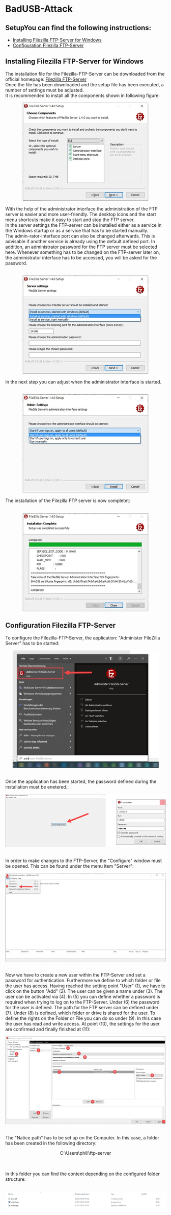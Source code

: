 # BadUSB-Attack

## SetupYou can find the following instructions:
- [Installing Filezilla FTP-Server for Windows](#installing-filezilla-ftp-server-for-windows)
- [Configuration Filezilla FTP-Server](#configuration-filezilla-ftp-server)

## Installing Filezilla FTP-Server for Windows
The installation file for the Filezilla-FTP-Server can be downloaded from the official homepage:
[Filezilla FTP-Server](https://filezilla-project.org/download.php?type=server)
<br>
Once the file has been downloaded and the setup file has been executed, a number of settings must be adjusted. <br>
It is recommended to install all the components shown in following figure:
<p align="center">
  <img src="./img4readme/installFilezillaFtpServer_1.jpg" alt=installFilezillaFtpServer_1">
</p>
With the help of the administrator interface the administration of the FTP server is easier and more user-friendly. The desktop icons and the start menu shortcuts make it easy to start and stop the FTP server.
<br>
In the server settings the FTP-server can be installed either as a service in the Windows startup or as a service that has to be started manually. <br>
The admin-rator-interface port can also be changed afterwards. This is advisable if another service is already using the default defined port. In addition, an administrator password for the FTP server must be selected here. Whenever something has to be changed on the FTP-server later on, the administrator interface has to be accessed, you will be asked for the password.                                                                                          
<br>  
<br>                                                                                          
 <p align="center">
  <img src="./img4readme/installFilezillaFtpServer_2.jpg" alt=installFilezillaFtpServer_2">
</p>
In the next step you can adjust when the administrator interface is started.
<br>
<br>
<p align="center">
  <img src="./img4readme/installFilezillaFtpServer_3.jpg" alt=installFilezillaFtpServer_3">
</p>
The installation of the Filezilla FTP server is now completet:
<br>
<br>                                                                                          
<p align="center">
  <img src="./img4readme/installFilezillaFtpServer_4.jpg" alt=installFilezillaFtpServer_4">
</p>
                                                                                          


## Configuration Filezilla FTP-Server
To configure the Filezilla-FTP-Server, the application: "Administer FileZilla Server" has to be started:
<p align="center">
  <img src="./img4readme/ConfigFilezillaFtpServer_1.jpg" alt="ConfigFilezillaFtpServer_1">
</p>
<br>
Once the application has been started, the password defined during the installation must be enetered.:
<br>
<p align="center">
  <img src="./img4readme/ConfigFilezillaFtpServer_2.jpg" alt="ConfigFilezillaFtpServer_2">
</p>

<br>
In order to make changes to the FTP-Server, the "Configure" window must be opened. This can be found under the menu item "Server":
<br>
<p align="center">
  <img src="./img4readme/ConfigFilezillaFtpServer_3.jpg" alt="ConfigFilezillaFtpServer_3">
</p>

<br>
Now we have to create a new user within the FTP-Server and set a password for authentication. Furthermore we define to which folder or file the user has access. Having reached the setting point "User" (1), we have to click on the button "Add" (2). The user can be given a name under (3). The user can be activated via (4). In (5) you can define whether a password is required when trying to log on to the FTP-Server. Under (6) the password for the user is defined. The path for the FTP server can be defined under (7). Under (8) is defined, which folder or drive is shared for the user. To define the rights on the Folder or File you can do so under (9). In this case the user has read and write access. At point (10), the settings for the user are confirmed and finally finished at (11):
<br>
<p align="center">
  <img src="./img4readme/ConfigFilezillaFtpServer_4.jpg" alt="ConfigFilezillaFtpServer_4">
</p>
<br>
The "Natice path" has to be set up on the Computer. In this case, a folder has been created in the following directory: <br>
<p style="text-align: center;">C:\Users\phili\ftp-server </p>
<br>
<br>
In this folder you can find the content depending on the configured folder structure:
<br> <br>
<p align="center">
  <img src="./img4readme/ConfigFilezillaFtpServer_5.jpg" alt="ConfigFilezillaFtpServer_5">
</p>
